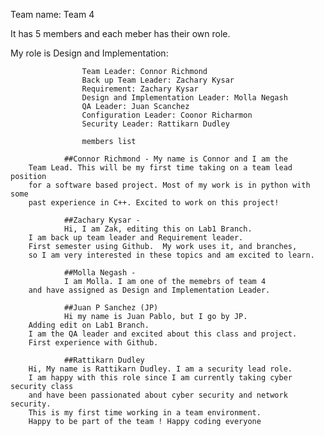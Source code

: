Team name: Team 4

It has 5 members and each meber has their own role.

My role is Design and Implementation:


                    Team Leader: Connor Richmond
                    Back up Team Leader: Zachary Kysar
                    Requirement: Zachary Kysar
                    Design and Implementation Leader: Molla Negash
                    QA Leader: Juan Scanchez
                    Configuration Leader: Coonor Richarmon
                    Security Leader: Rattikarn Dudley

                    members list

                ##Connor Richmond - My name is Connor and I am the 
		Team Lead. This will be my first time taking on a team lead position 
		for a software based project. Most of my work is in python with some
		past experience in C++. Excited to work on this project!

                ##Zachary Kysar -
                Hi, I am Zak, editing this on Lab1 Branch. 
		I am back up team leader and Requirement leader. 
		First semester using Github.  My work uses it, and branches, 
		so I am very interested in these topics and am excited to learn.  

                ##Molla Negash -
                I am Molla. I am one of the memebrs of team 4 
		and have assigned as Design and Implementation Leader. 

                ##Juan P Sanchez (JP)
                Hi my name is Juan Pablo, but I go by JP.
		Adding edit on Lab1 Branch. 
		I am the QA leader and excited about this class and project. 
		First experience with Github. 

                ##Rattikarn Dudley
		Hi, My name is Rattikarn Dudley. I am a security lead role. 
		I am happy with this role since I am currently taking cyber security class 
		and have been passionated about cyber security and network security.
		This is my first time working in a team environment.
		Happy to be part of the team ! Happy coding everyone 

